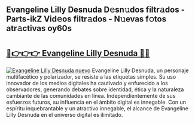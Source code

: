 ## Evangeline Lilly Desnuda D𝚎sn𝚞dos filtr𝚊dos - Parts-ikZ Vid𝚎os filtr𝚊dos - N𝚞evas f𝚘tos atr𝚊ctivas oy60s

# <h2><a href="http://mbcjma.tromn.icu/?c=Evangeline+Lilly+Desnuda">🔗👉👉👉 Evangeline Lilly Desnuda 🔗🔗</a></h2>

[![Evangeline Lilly Desnuda nuevo](https://i.imgur.com/pEAQMta.gif)](http://mbcjma.tromn.icu/?c=Evangeline+Lilly+Desnuda)
Evangeline Lilly Desnuda, un personaje multifacético y polarizador, se resiste a las etiquetas simples. Su uso innovador de los medios digitales ha cautivado y enfurecido a los observadores, generando debates sobre identidad, ética y la naturaleza cambiante de las comunidades en línea. Independientemente de sus esfuerzos futuros, su influencia en el ámbito digital es innegable. Con un espíritu inquebrantable y un atractivo innegable, el alcance de Evangeline Lilly Desnuda en el universo digital es ilimitado.
